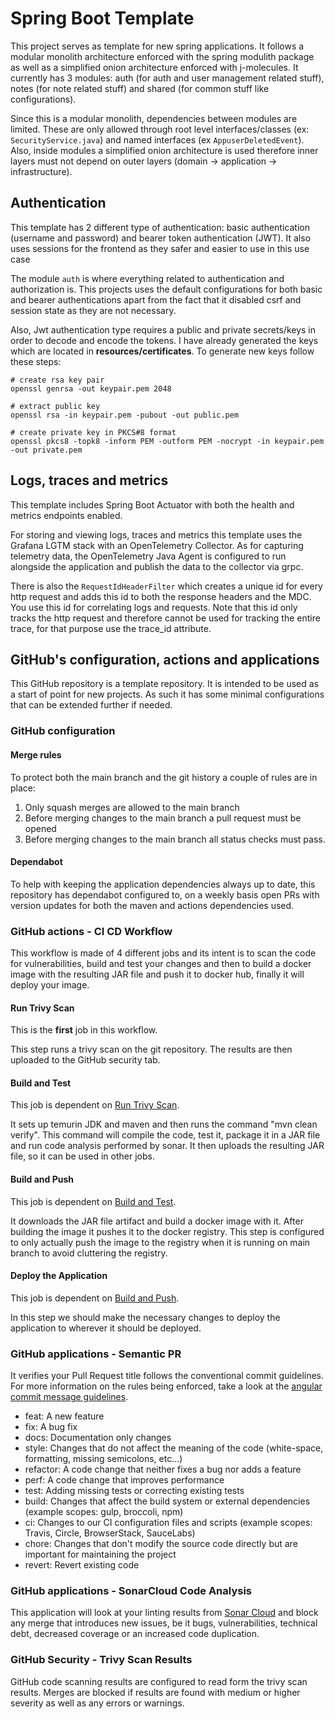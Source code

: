 # Spring Boot Template

This project serves as template for new spring applications. It follows a modular monolith architecture enforced with
the spring modulith package as well as a simplified onion architecture enforced with j-molecules. It currently has 3
modules: auth (for auth and user management related stuff), notes (for note related stuff) and shared (for common stuff
like configurations).

Since this is a modular monolith, dependencies between modules are limited. These are only allowed through root level
interfaces/classes (ex: `SecurityService.java`) and named interfaces (ex `AppuserDeletedEvent`). Also, inside modules a
simplified onion architecture is used therefore inner layers must not depend on outer layers (domain -> application ->
infrastructure).

## Authentication

This template has 2 different type of authentication: basic authentication (username and password) and bearer token
authentication (JWT). It also uses sessions for the frontend as they safer and easier to use in this use case

The module `auth` is where everything related to authentication and authorization is. This projects uses the default
configurations for both basic and bearer authentications apart from the fact that it disabled csrf and session state as
they are not necessary.

Also, Jwt authentication type requires a public and private secrets/keys in order to decode and encode the tokens. I
have already generated the keys which are located in **resources/certificates**. To generate new keys follow these
steps:

```
# create rsa key pair
openssl genrsa -out keypair.pem 2048

# extract public key
openssl rsa -in keypair.pem -pubout -out public.pem

# create private key in PKCS#8 format
openssl pkcs8 -topk8 -inform PEM -outform PEM -nocrypt -in keypair.pem -out private.pem
```

## Logs, traces and metrics

This template includes Spring Boot Actuator with both the health and metrics endpoints enabled.

For storing and viewing logs, traces and metrics this template uses the Grafana LGTM stack with an OpenTelemetry
Collector. As for capturing telemetry data, the OpenTelemetry Java Agent is configured to run alongside the application
and publish the data to the collector via grpc.

There is also the `RequestIdHeaderFilter` which creates a unique id for every http request and adds this id to both the
response headers and the MDC. You use this id for correlating logs and requests. Note that this id only tracks the http
request and therefore cannot be used for tracking the entire trace, for that purpose use the trace_id attribute.

## GitHub's configuration, actions and applications

This GitHub repository is a template repository. It is intended to be used as a start of point for new projects. As such
it has some minimal configurations that can be extended further if needed.

### GitHub configuration

#### Merge rules

To protect both the main branch and the git history a couple of rules are in place:

1. Only squash merges are allowed to the main branch
2. Before merging changes to the main branch a pull request must be opened
3. Before merging changes to the main branch all status checks must pass.

#### Dependabot

To help with keeping the application dependencies always up to date, this repository has dependabot configured to, on a
weekly basis open PRs with version updates for both the maven and actions dependencies used.

### GitHub actions - CI CD Workflow

This workflow is made of 4 different jobs and its intent is to scan the code for vulnerabilities, build and test your
changes and then to build a docker image with the resulting JAR file and push it to docker hub, finally it will deploy
your image.

#### Run Trivy Scan

This is the **first** job in this workflow.

This step runs a trivy scan on the git repository. The results are then uploaded to the GitHub security tab.

#### Build and Test

This job is dependent on [Run Trivy Scan](#run-trivy-scan).

It sets up temurin JDK and maven and then runs the command "mvn clean verify". This command will compile the code, test
it, package it in a JAR file and run code analysis performed by sonar. It then uploads the resulting JAR file, so it can
be used in other jobs.

#### Build and Push

This job is dependent on [Build and Test](#build-and-test).

It downloads the JAR file artifact and build a docker image with it. After building the image it pushes it to the docker
registry. This step is configured to only actually
push the image to the registry when it is running on main branch to avoid cluttering the registry.

#### Deploy the Application

This job is dependent on [Build and Push](#build-and-push).

In this step we should make the necessary changes to deploy the application to wherever it should be deployed.

### GitHub applications - Semantic PR

It verifies your Pull Request title follows the conventional commit guidelines. For more information on the rules being
enforced, take a look at
the [angular commit message guidelines](https://github.com/angular/angular/blob/22b96b9/CONTRIBUTING.md#-commit-message-guidelines).

- feat: A new feature
- fix: A bug fix
- docs: Documentation only changes
- style: Changes that do not affect the meaning of the code (white-space, formatting, missing semicolons, etc...)
- refactor: A code change that neither fixes a bug nor adds a feature
- perf: A code change that improves performance
- test: Adding missing tests or correcting existing tests
- build: Changes that affect the build system or external dependencies (example scopes: gulp, broccoli, npm)
- ci: Changes to our CI configuration files and scripts (example scopes: Travis, Circle, BrowserStack, SauceLabs)
- chore: Changes that don't modify the source code directly but are important for maintaining the project
- revert: Revert existing code

### GitHub applications - SonarCloud Code Analysis

This application will look at your linting results from [Sonar Cloud](https://sonarcloud.io) and block any merge that
introduces new issues, be
it bugs, vulnerabilities, technical debt, decreased coverage or an increased code duplication.

### GitHub Security - Trivy Scan Results

GitHub code scanning results are configured to read form the trivy scan results. Merges are blocked if results are found
with medium or higher severity as well as any errors or warnings.